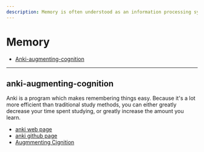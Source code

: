 ```yaml
---
description: Memory is often understood as an information processing system with explicit and implicit functioning that is made upp of a sensory processor, short-term memory and ling-term memory.
---
```


# Memory

* [Anki-augmenting-cognition](#anki-augmenting-cognition)


---
## anki-augmenting-cognition

Anki is a program which makes remembering things easy. Because it's a lot more efficient than traditional study methods, you can either greatly decrease your time spent studying, or greatly increase the amount you learn.

* [anki web page](https://apps.ankiweb.net/)
* [anki github page](https://github.com/dae/anki)
* [Augmmenting Cignition](http://augmentingcognition.com/ltm.html)

